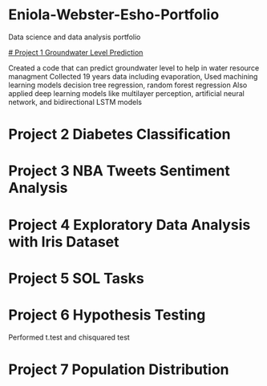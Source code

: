 # Eniola-Webster-Esho-Portfolio
Data science and data analysis portfolio

[# Project 1 Groundwater Level Prediction](https://github.com/EniolaWebsterEsho/Prediction-Codes)

Created a code that can predict groundwater level to help in water resource managment
Collected 19 years data including evaporation, 
Used machining learning models decision tree regression, random forest regression
Also applied deep learning models like multilayer perception, artificial neural network, and bidirectional LSTM models

# Project 2 Diabetes Classification

# Project 3 NBA Tweets Sentiment Analysis

# Project 4 Exploratory Data Analysis with Iris Dataset

# Project 5 SOL Tasks 

# Project 6 Hypothesis Testing
Performed t.test and chisquared test

# Project 7 Population Distribution
